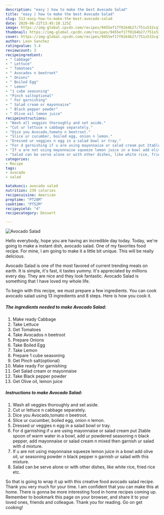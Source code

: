 ```yaml
---
description: "easy | how to make the best Avocado Salad"
title: "easy | how to make the best Avocado Salad"
slug: 513-easy-how-to-make-the-best-avocado-salad
date: 2020-06-22T13:45:10.125Z
image: https://img-global.cpcdn.com/recipes/9455ef17f0164b27/751x532cq70/avocado-salad-recipe-main-photo.jpg
thumbnail: https://img-global.cpcdn.com/recipes/9455ef17f0164b27/751x532cq70/avocado-salad-recipe-main-photo.jpg
cover: https://img-global.cpcdn.com/recipes/9455ef17f0164b27/751x532cq70/avocado-salad-recipe-main-photo.jpg
author: Leon Sanchez
ratingvalue: 3.4
reviewcount: 3
recipeingredient:
- " Cabbage"
- " Lettuce"
- " Tomatoes"
- " Avocados n beetroot"
- " Onions"
- " Boiled Egg"
- " Lemon"
- "1 cube seasoning"
- "Pinch saltoptional"
- " For garnishing"
- " Salad cream or mayonnaise"
- " Black pepper powder"
- " Olive oil lemon juice"
recipeinstructions:
- "Wash all veggies thoroughly and set aside."
- "Cut ur lettuce n cabbage separately."
- "Dice you Avocado,tomato n beetroot."
- "Slice ur cucumber, boiled egg, onion n lemon."
- "Dressed ur veggies n egg in a salad bowl or tray."
- "For d garnishing if u are using mayonnaise or salad cream put 2table spoon of warm water in a bowl, add ur powdered seasoning n black pepper, add mayonnaise or salad cream n mixed then garnish ur salad with d mixture."
- "If u are not using mayonnaise squeeze lemon juice in a bowl add olive oil, ur seasoning powder n black pepper n garnish ur salad with this mixture."
- "Salad can be serve alone or with other dishes, like white rice, fried rice etc."
categories:
- Recipe
tags:
- avocado
- salad

katakunci: avocado salad 
nutrition: 239 calories
recipecuisine: American
preptime: "PT28M"
cooktime: "PT52M"
recipeyield: "4"
recipecategory: Dessert

---
```



![Avocado Salad](https://img-global.cpcdn.com/recipes/9455ef17f0164b27/751x532cq70/avocado-salad-recipe-main-photo.jpg)

Hello everybody, hope you are having an incredible day today. Today, we're going to make a instant dish, avocado salad. One of my favorites food recipe. For mine, I am going to make it a little bit unique. This will be really delicious.



Avocado Salad is one of the most favored of current trending meals on earth. It is simple, it's fast, it tastes yummy. It's appreciated by millions every day. They are nice and they look fantastic. Avocado Salad is something that I have loved my whole life.


To begin with this recipe, we must prepare a few ingredients. You can cook avocado salad using 13 ingredients and 8 steps. Here is how you cook it.

<!--inarticleads1-->

##### The ingredients needed to make Avocado Salad:

1. Make ready  Cabbage
1. Take  Lettuce
1. Get  Tomatoes
1. Take  Avocados n beetroot
1. Prepare  Onions
1. Take  Boiled Egg
1. Take  Lemon
1. Prepare 1 cube seasoning
1. Get Pinch salt(optional)
1. Make ready  For garnishing
1. Get  Salad cream or mayonnaise
1. Take  Black pepper powder
1. Get  Olive oil, lemon juice




<!--inarticleads2-->

##### Instructions to make Avocado Salad:

1. Wash all veggies thoroughly and set aside.
1. Cut ur lettuce n cabbage separately.
1. Dice you Avocado,tomato n beetroot.
1. Slice ur cucumber, boiled egg, onion n lemon.
1. Dressed ur veggies n egg in a salad bowl or tray.
1. For d garnishing if u are using mayonnaise or salad cream put 2table spoon of warm water in a bowl, add ur powdered seasoning n black pepper, add mayonnaise or salad cream n mixed then garnish ur salad with d mixture.
1. If u are not using mayonnaise squeeze lemon juice in a bowl add olive oil, ur seasoning powder n black pepper n garnish ur salad with this mixture.
1. Salad can be serve alone or with other dishes, like white rice, fried rice etc.




So that is going to wrap it up with this creative food avocado salad recipe. Thank you very much for your time. I am confident that you can make this at home. There is gonna be more interesting food in home recipes coming up. Remember to bookmark this page on your browser, and share it to your loved ones, friends and colleague. Thank you for reading. Go on get cooking!
